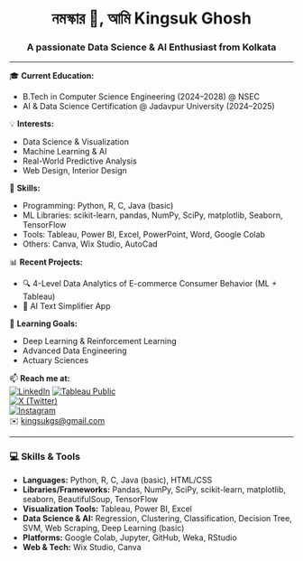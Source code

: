 <h1 align="center">নমস্কার 👋, আমি Kingsuk Ghosh</h1>
<h3 align="center">A passionate Data Science & AI Enthusiast from Kolkata</h3>

---

🎓 **Current Education:**
- B.Tech in Computer Science Engineering (2024–2028) @ NSEC  
- AI & Data Science Certification @ Jadavpur University (2024–2025)

💡 **Interests:**
- Data Science & Visualization
- Machine Learning & AI
- Real-World Predictive Analysis
- Web Design, Interior Design

🧠 **Skills:**
- Programming: Python, R, C, Java (basic)
- ML Libraries: scikit-learn, pandas, NumPy, SciPy, matplotlib, Seaborn, TensorFlow
- Tools: Tableau, Power BI, Excel, PowerPoint, Word, Google Colab
- Others: Canva, Wix Studio, AutoCad

📊 **Recent Projects:**
- 🔍 4-Level Data Analytics of E-commerce Consumer Behavior (ML + Tableau)
- 🤖 AI Text Simplifier App

🌱 **Learning Goals:**
- Deep Learning & Reinforcement Learning
- Advanced Data Engineering
- Actuary Sciences

📫 **Reach me at:**  
[![LinkedIn](https://img.shields.io/badge/LinkedIn-blue?logo=linkedin)](https://www.linkedin.com/in/kingsuk-ghosh-myprofile/)
[![Tableau Public](https://img.shields.io/badge/Tableau%20Public-005F9E?logo=tableau&logoColor=white)](https://public.tableau.com/app/profile/kingsuk.ghosh/vizzes)  
[![X (Twitter)](https://img.shields.io/badge/X-000000?logo=twitter&logoColor=white)](https://x.com/kingsukgs)  
[![Instagram](https://img.shields.io/badge/Instagram-E4405F?logo=instagram&logoColor=white)](https://www.instagram.com/kingsukofficial/)  
✉️ kingsukgs@gmail.com

---

### 💻 Skills & Tools

- **Languages:** Python, R, C, Java (basic), HTML/CSS
- **Libraries/Frameworks:** Pandas, NumPy, SciPy, scikit-learn, matplotlib, seaborn, BeautifulSoup, TensorFlow
- **Visualization Tools:** Tableau, Power BI, Excel
- **Data Science & AI:** Regression, Clustering, Classification, Decision Tree, SVM, Web Scraping, Deep Learning (basic)
- **Platforms:** Google Colab, Jupyter, GitHub, Weka, RStudio
- **Web & Tech:** Wix Studio, Canva

